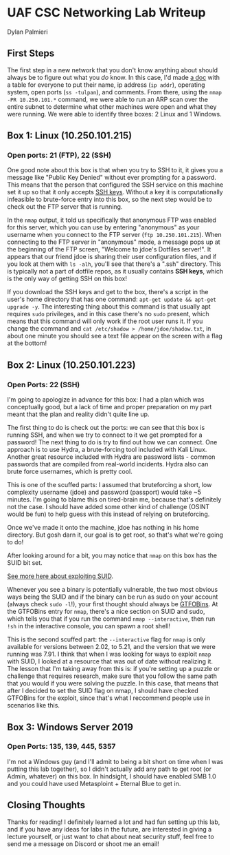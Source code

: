 # UAF CSC Networking Lab Writeup

Dylan Palmieri

## First Steps

The first step in a new network that you don't know anything about
should always be to figure out what you *do* know. In this case, I'd made
[a doc](https://docs.google.com/document/d/1eKIDQgEndI37_XJpw4qg7oQKK7fPAHw1gozDS3LOTqo/edit?usp=sharing)
with a table for everyone to put their name, ip address (`ip addr`),
operating system, open ports (`ss -tulpan`), and comments. From there, using the
`nmap -PR 10.250.101.*` command, we were able to run an ARP scan over the
entire subnet to determine what other machines were open and what they were
running. We were able to identify three boxes: 2 Linux and 1 Windows.

## Box 1: Linux (10.250.101.215)

### Open ports: 21 (FTP), 22 (SSH)

One good note about this box is that when you try to SSH to it, it gives you
a message like "Public Key Denied" without ever prompting for a password. This
means that the person that configured the SSH service on this machine set it up
so that it only accepts
[SSH keys](https://www.geeksforgeeks.org/introduction-to-sshsecure-shell-keys/).
Without a key it is computationally infeasible to brute-force entry into this box,
so the next step would be to check out the FTP server that is running.

In the `nmap` output, it told us specifically that anonymous FTP was enabled for
this server, which you can use by entering "anonymous" as your username when you
connect to the FTP server (`ftp 10.250.101.215`). When connecting to the FTP server
in "anonymous" mode, a message pops up at the beginning of the FTP screen, "Welcome
to jdoe's Dotfiles server!". It appears that our friend jdoe is sharing their
user configuration files, and if you look at them with `ls -alh`, you'll see that
there's a ".ssh" directory. This is typically not a part of dotfile repos, as it
usually contains __SSH keys__, which is the only way of getting SSH on this box!

If you download the SSH keys and get to the box, there's a script in the user's
home directory that has one command: `apt-get update && apt-get upgrade -y`. The
interesting thing about this command is that usually apt requires `sudo` privileges,
and in this case there's no `sudo` present, which means that this command will
only work if the root user runs it. If you change the command and
`cat /etc/shadow > /home/jdoe/shadow.txt`, in about one minute you should see
a text file appear on the screen with a flag at the bottom!

## Box 2: Linux (10.250.101.223)

### Open Ports: 22 (SSH)

I'm going to apologize in advance for this box: I had a plan which was conceptually
good, but a lack of time and proper preparation on my part meant that the plan and
reality didn't quite line up.

The first thing to do is check out the ports: we can see that this box
is running SSH, and when we try to connect to it we get prompted for a password!
The next thing to do is try to find out how we can connect. One approach is to
use Hydra, a brute-forcing tool included with Kali Linux. Another great resource
included with Hydra are password lists - common passwords that are compiled from
real-world incidents. Hydra also can brute force usernames, which is pretty cool.

This is one of the scuffed parts: I assumed that bruteforcing a short, low complexity
username (jdoe) and password (passport) would take ~5 minutes. I'm going to blame
this on tired-brain me, because that's definitely not the case. I should have
added some other kind of challenge (OSINT would be fun) to help guess with this
instead of relying on bruteforcing.

Once we've made it onto the machine, jdoe has nothing in his home directory. But
gosh darn it, our goal is to get root, so that's what we're going to do!

After looking around for a bit, you may notice that `nmap` on this box has the
SUID bit set.

[See more here about exploiting SUID](https://attackdefense.com/challengedetails?cid=76).

Whenever you see a binary is potentially vulnerable, the two most obvious ways
being the SUID and if the binary can be run as sudo on your account (always check
`sudo -l`!), your first thought should always be [GTFOBins](https://gtfobins.github.io/).
At the GTFOBins entry for `nmap`, there's a nice section on SUID and sudo, which
tells you that if you run the command `nmap --interactive`, then run `!sh` in the
interactive console, you can spawn a root shell!

This is the second scuffed part: the `--interactive` flag for `nmap` is only available
for versions between 2.02, to 5.21, and the version that we were running was 7.91.
I think that when I was looking for ways to exploit `nmap` with SUID, I looked at
a resource that was out of date without realizing it. The lesson that I'm taking
away from this is: if you're setting up a puzzle or challenge that requires research,
make sure that you follow the same path that you would if you were solving the
puzzle. In this case, that means that after I decided to set the SUID flag on nmap,
I should have checked GTFOBins for the exploit, since that's what I reccommend
people use in scenarios like this.

## Box 3: Windows Server 2019

### Open Ports: 135, 139, 445, 5357

I'm not a Windows guy (and I'll admit to being a bit short on time when I was
putting this lab together), so I didn't actually add any path to get root (or
Admin, whatever) on this box. In hindsight, I should have enabled SMB 1.0 and
you could have used Metasploint + Eternal Blue to get in.

## Closing Thoughts

Thanks for reading! I definitely learned a lot and had fun setting up this lab,
and if you have any ideas for labs in the future, are interested in giving a
lecture yourself, or just want to chat about neat security stuff, feel free
to send me a message on Discord or shoot me an email!
